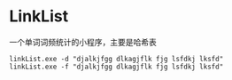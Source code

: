 # LinkList
一个单词词频统计的小程序，主要是哈希表
```
linkList.exe -d "djalkjfgg dlkagjflk fjg lsfdkj lksfd"
linkList.exe -f "djalkjfgg dlkagjflk fjg lsfdkj lksfd"

```
